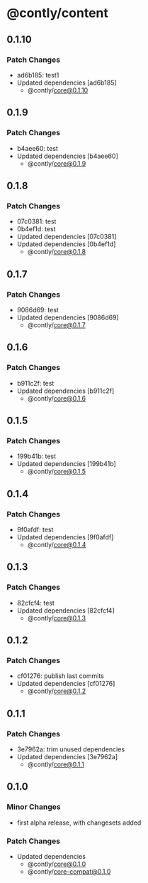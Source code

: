 # @contly/content

## 0.1.10

### Patch Changes

- ad6b185: test1
- Updated dependencies [ad6b185]
  - @contly/core@0.1.10

## 0.1.9

### Patch Changes

- b4aee60: test
- Updated dependencies [b4aee60]
  - @contly/core@0.1.9

## 0.1.8

### Patch Changes

- 07c0381: test
- 0b4ef1d: test
- Updated dependencies [07c0381]
- Updated dependencies [0b4ef1d]
  - @contly/core@0.1.8

## 0.1.7

### Patch Changes

- 9086d69: test
- Updated dependencies [9086d69]
  - @contly/core@0.1.7

## 0.1.6

### Patch Changes

- b911c2f: test
- Updated dependencies [b911c2f]
  - @contly/core@0.1.6

## 0.1.5

### Patch Changes

- 199b41b: test
- Updated dependencies [199b41b]
  - @contly/core@0.1.5

## 0.1.4

### Patch Changes

- 9f0afdf: test
- Updated dependencies [9f0afdf]
  - @contly/core@0.1.4

## 0.1.3

### Patch Changes

- 82cfcf4: test
- Updated dependencies [82cfcf4]
  - @contly/core@0.1.3

## 0.1.2

### Patch Changes

- cf01276: publish last commits
- Updated dependencies [cf01276]
  - @contly/core@0.1.2

## 0.1.1

### Patch Changes

- 3e7962a: trim unused dependencies
- Updated dependencies [3e7962a]
  - @contly/core@0.1.1

## 0.1.0

### Minor Changes

- first alpha release, with changesets added

### Patch Changes

- Updated dependencies
  - @contly/core@0.1.0
  - @contly/core-compat@0.1.0
